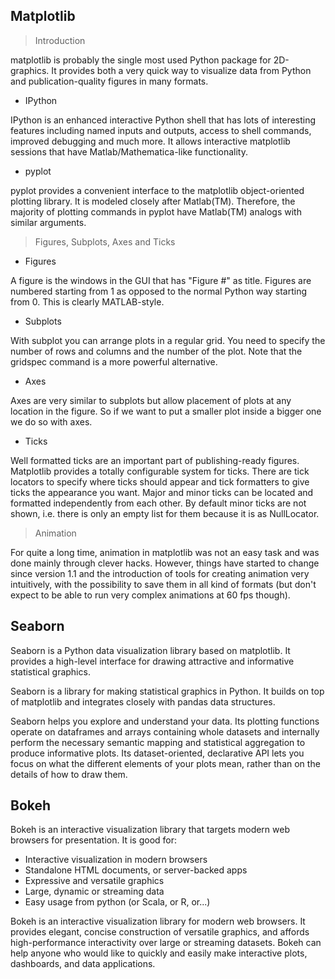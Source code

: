## Matplotlib 

> Introduction

matplotlib is probably the single most used Python package for 2D-graphics. It provides both a very quick way to visualize data from Python and publication-quality figures in many formats.

- IPython

IPython is an enhanced interactive Python shell that has lots of interesting features including named inputs and outputs, access to shell commands, improved debugging and much more. It allows interactive matplotlib sessions that have Matlab/Mathematica-like functionality.

- pyplot

pyplot provides a convenient interface to the matplotlib object-oriented plotting library. It is modeled closely after Matlab(TM). Therefore, the majority of plotting commands in pyplot have Matlab(TM) analogs with similar arguments.

> Figures, Subplots, Axes and Ticks

- Figures

A figure is the windows in the GUI that has "Figure #" as title. Figures are numbered starting from 1 as opposed to the normal Python way starting from 0. This is clearly MATLAB-style. 

- Subplots

With subplot you can arrange plots in a regular grid. You need to specify the number of rows and columns and the number of the plot. Note that the gridspec command is a more powerful alternative.

- Axes

Axes are very similar to subplots but allow placement of plots at any location in the figure. So if we want to put a smaller plot inside a bigger one we do so with axes.

- Ticks

Well formatted ticks are an important part of publishing-ready figures. Matplotlib provides a totally configurable system for ticks. There are tick locators to specify where ticks should appear and tick formatters to give ticks the appearance you want. Major and minor ticks can be located and formatted independently from each other. By default minor ticks are not shown, i.e. there is only an empty list for them because it is as NullLocator.

> Animation

For quite a long time, animation in matplotlib was not an easy task and was done mainly through clever hacks. However, things have started to change since version 1.1 and the introduction of tools for creating animation very intuitively, with the possibility to save them in all kind of formats (but don't expect to be able to run very complex animations at 60 fps though).

## Seaborn

Seaborn is a Python data visualization library based on matplotlib. It provides a high-level interface for drawing attractive and informative statistical graphics.

Seaborn is a library for making statistical graphics in Python. It builds on top of matplotlib and integrates closely with pandas data structures.

Seaborn helps you explore and understand your data. Its plotting functions operate on dataframes and arrays containing whole datasets and internally perform the necessary semantic mapping and statistical aggregation to produce informative plots. Its dataset-oriented, declarative API lets you focus on what the different elements of your plots mean, rather than on the details of how to draw them.



## Bokeh

Bokeh is an interactive visualization library that targets modern web browsers for presentation. It is good for:

- Interactive visualization in modern browsers
- Standalone HTML documents, or server-backed apps
- Expressive and versatile graphics
- Large, dynamic or streaming data
- Easy usage from python (or Scala, or R, or...)

Bokeh is an interactive visualization library for modern web browsers. It provides elegant, concise construction of versatile graphics, and affords high-performance interactivity over large or streaming datasets. Bokeh can help anyone who would like to quickly and easily make interactive plots, dashboards, and data applications.

